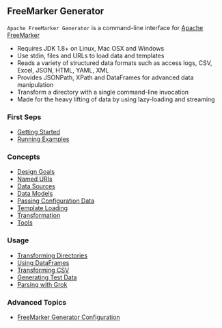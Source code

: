 ## FreeMarker Generator

`Apache FreeMarker Generator` is a command-line interface for [Apache FreeMarker](https://freemarker.apache.org/) 

* Requires JDK 1.8+ on Linux, Mac OSX and Windows
* Use stdin, files and URLs to load data and templates 
* Reads a variety of structured data formats such as access logs, CSV, Excel, JSON, HTML, YAML, XML
* Provides JSONPath, XPath and DataFrames for advanced data manipulation
* Transform a directory with a single command-line invocation
* Made for the heavy lifting of data by using lazy-loading and streaming 

### First Seps

* [Getting Started](cli/introduction/getting-started.html)
* [Running Examples](cli/usage/running-examples.html)

### Concepts

* [Design Goals](cli/concepts/design-goals.html)
* [Named URIs](cli/concepts/named-uris.html)
* [Data Sources](cli/concepts/data-sources.html)
* [Data Models](cli/concepts/data-models.html)
* [Passing Configuration Data](cli/concepts/passing-data.html)
* [Template Loading](cli/concepts/template-loading.html)
* [Transformation](cli/concepts/transformation.html)
* [Tools](cli/concepts/tools.html)

### Usage

* [Transforming Directories](cli/usage/transforming-directories.html)
* [Using DataFrames](cli/usage/using-dataframes.html)
* [Transforming CSV](cli/usage/transforming-csv.html)
* [Generating Test Data](cli/usage/generating-testdata.html)
* [Parsing with Grok](cli/usage/parsing-with-grok.html)

### Advanced Topics

* [FreeMarker Generator Configuration](cli/advanced/cli-configuration.html)
